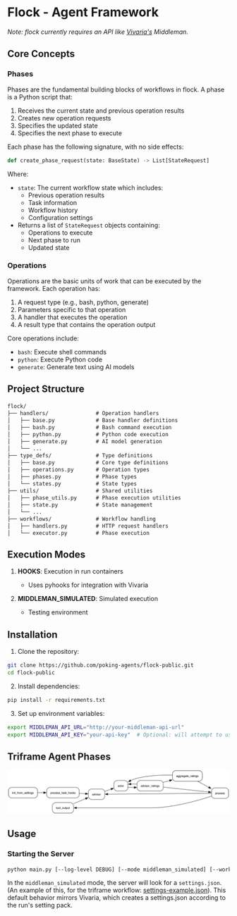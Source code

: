 # Flock - Agent Framework

_Note: flock currently requires an API like [Vivaria's](https://github.com/METR/vivaria) Middleman._

## Core Concepts

### Phases

Phases are the fundamental building blocks of workflows in flock. A phase is a Python script that:

1. Receives the current state and previous operation results
2. Creates new operation requests
3. Specifies the updated state
4. Specifies the next phase to execute

Each phase has the following signature, with no side effects:

```python
def create_phase_request(state: BaseState) -> List[StateRequest]
```

Where:
- `state`: The current workflow state which includes:
  - Previous operation results
  - Task information
  - Workflow history
  - Configuration settings
- Returns a list of `StateRequest` objects containing:
  - Operations to execute
  - Next phase to run
  - Updated state

### Operations

Operations are the basic units of work that can be executed by the framework. Each operation has:

1. A request type (e.g., bash, python, generate)
2. Parameters specific to that operation
3. A handler that executes the operation
4. A result type that contains the operation output

Core operations include:
- `bash`: Execute shell commands
- `python`: Execute Python code
- `generate`: Generate text using AI models

## Project Structure

```
flock/
├── handlers/               # Operation handlers
│   ├── base.py             # Base handler definitions
│   ├── bash.py             # Bash command execution
│   ├── python.py           # Python code execution
│   ├── generate.py         # AI model generation
│   └── ...
├── type_defs/              # Type definitions
│   ├── base.py             # Core type definitions
│   ├── operations.py       # Operation types
│   ├── phases.py           # Phase types
│   └── states.py           # State types
├── utils/                  # Shared utilities
│   ├── phase_utils.py      # Phase execution utilities
│   ├── state.py            # State management
│   └── ...
├── workflows/              # Workflow handling
│   ├── handlers.py         # HTTP request handlers
│   └── executor.py         # Phase execution
```

## Execution Modes

1. **HOOKS**: Execution in run containers
   - Uses pyhooks for integration with Vivaria

2. **MIDDLEMAN_SIMULATED**: Simulated execution
   - Testing environment

## Installation

1. Clone the repository:
```bash
git clone https://github.com/poking-agents/flock-public.git
cd flock-public
```

2. Install dependencies:
```bash
pip install -r requirements.txt
```

3. Set up environment variables:
```bash
export MIDDLEMAN_API_URL="http://your-middleman-api-url"
export MIDDLEMAN_API_KEY="your-api-key"  # Optional: will attempt to use viv config file
```

## Triframe Agent Phases
![triframe phases](/assets/triframe_phases.png)


## Usage

### Starting the Server

```bash
python main.py [--log-level DEBUG] [--mode middleman_simulated] [--workflow triframe]
```

In the `middleman_simulated` mode, the server will look for a `settings.json`. (An example of this, for the triframe workflow: [settings-example.json](./settings-example.json)). This default behavior mirrors Vivaria, which creates a settings.json according to the run's setting pack.
